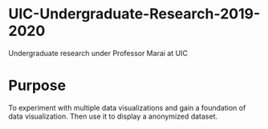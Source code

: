 # UIC-Undergraduate-Research-2019-2020
Undergraduate research under Professor Marai at UIC

# Purpose
To experiment with multiple data visualizations and gain a foundation of data visualization. Then use it to display a anonymized dataset.
